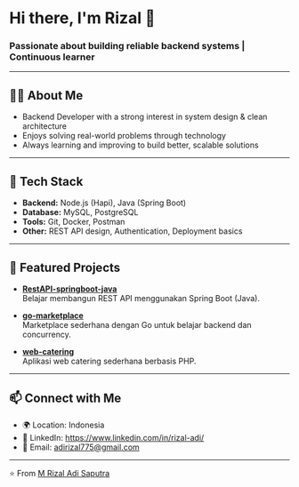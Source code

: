 # Hi there, I'm Rizal 👋

### Passionate about building reliable backend systems | Continuous learner

---

## 👨‍💻 About Me
- Backend Developer with a strong interest in system design & clean architecture
- Enjoys solving real-world problems through technology
- Always learning and improving to build better, scalable solutions

---

## 🚀 Tech Stack
- **Backend:** Node.js (Hapi), Java (Spring Boot)  
- **Database:** MySQL, PostgreSQL  
- **Tools:** Git, Docker, Postman  
- **Other:** REST API design, Authentication, Deployment basics  

---

## 📌 Featured Projects
- [**RestAPI-springboot-java**](https://github.com/username/RestAPI-springboot-java)  
  Belajar membangun REST API menggunakan Spring Boot (Java).  

- [**go-marketplace**](https://github.com/username/go-marketplace)  
  Marketplace sederhana dengan Go untuk belajar backend dan concurrency.  

- [**web-catering**](https://github.com/username/web-catering)  
  Aplikasi web catering sederhana berbasis PHP.  
---

## 📫 Connect with Me
- 🌍 Location: Indonesia  
- 💼 LinkedIn: https://www.linkedin.com/in/rizal-adi/
- 📧 Email: adirizal775@gmail.com

---

⭐️ From [M Rizal Adi Saputra](#)
